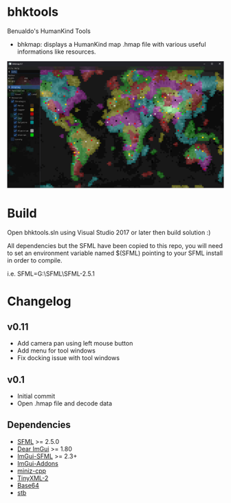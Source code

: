 bhktools
=======
Benualdo's HumanKind Tools

- bhkmap: displays a HumanKind map .hmap file with various useful informations like resources.

![ScreenShot0](doc/img/screen.png?raw=true "Screenshot0")

# Build
Open bhktools.sln using Visual Studio 2017 or later then build solution :)

All dependencies but the SFML have been copied to this repo, you will need to set an environment variable named $(SFML) pointing to your SFML install in order to compile.

i.e.
SFML=G:\SFML\SFML-2.5.1

# Changelog

v0.11
-----
* Add camera pan using left mouse button
* Add menu for tool windows
* Fix docking issue with tool windows

v0.1
-----
* Initial commit
* Open .hmap file and decode data

Dependencies
-----

* [SFML](https://github.com/SFML/SFML) >= 2.5.0
* [Dear ImGui](https://github.com/ocornut/imgui) >= 1.80
* [ImGui-SFML](https://github.com/eliasdaler/imgui-sfml) >= 2.3+
* [ImGui-Addons](https://github.com/wflohry/imgui-addons)
* [miniz-cpp](https://github.com/tfussell/miniz-cpp)
* [TinyXML-2](https://github.com/leethomason/tinyxml2)
* [Base64](https://github.com/terrakuh/base64)
* [stb](https://github.com/nothings/stb)
